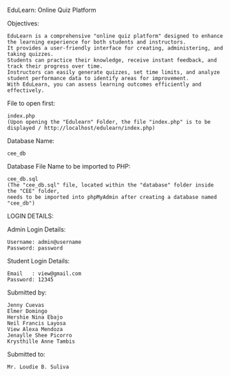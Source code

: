EduLearn: Online Quiz Platform

Objectives:

	EduLearn is a comprehensive "online quiz platform" designed to enhance the learning experience for both students and instructors. 
    It provides a user-friendly interface for creating, administering, and taking quizzes. 
    Students can practice their knowledge, receive instant feedback, and track their progress over time. 
    Instructors can easily generate quizzes, set time limits, and analyze student performance data to identify areas for improvement. 
    With EduLearn, you can assess learning outcomes efficiently and effectively.


File to open first: 

    index.php 
    (Upon opening the "Edulearn" Folder, the file "index.php" is to be displayed / http://localhost/edulearn/index.php)

Database Name:

    cee_db
    
Database File Name to be imported to PHP:

    cee_db.sql
    (The "cee_db.sql" file, located within the "database" folder inside the "CEE" folder, 
    needs to be imported into phpMyAdmin after creating a database named "cee_db")

LOGIN DETAILS:

Admin Login Details:

    Username: admin@username
    Password: password

Student Login Details:

    Email   : view@gmail.com
    Password: 12345

Submitted by:

    Jenny Cuevas
    Elmer Domingo 
    Hershie Nina Ebajo
    Neil Francis Layosa 
    View Alexa Mendoza 
    Jenaylle Shee Picorro 
    Krysthille Anne Tambis

Submitted to:
    
    Mr. Loudie B. Suliva
